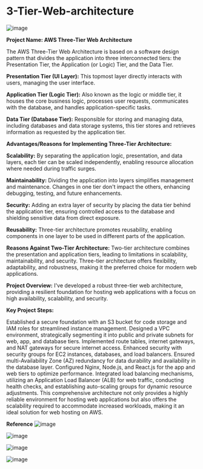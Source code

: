 # 3-Tier-Web-architecture

![image](https://github.com/AjayAjex/3-Tier-Web-architecture/assets/106955998/ce5947cf-4893-484f-9b0d-c979bf71c1d5)



**Project Name: AWS Three-Tier Web Architecture**

The AWS Three-Tier Web Architecture is based on a software design pattern that divides the application into three interconnected tiers: the Presentation Tier, the Application (or Logic) Tier, and the Data Tier.

**Presentation Tier (UI Layer):**
This topmost layer directly interacts with users, managing the user interface.

**Application Tier (Logic Tier):**
Also known as the logic or middle tier, it houses the core business logic, processes user requests, communicates with the database, and handles application-specific tasks.

**Data Tier (Database Tier):**
Responsible for storing and managing data, including databases and data storage systems, this tier stores and retrieves information as requested by the application tier.

**Advantages/Reasons for Implementing Three-Tier Architecture:**

**Scalability:**
By separating the application logic, presentation, and data layers, each tier can be scaled independently, enabling resource allocation where needed during traffic surges.

**Maintainability:**
Dividing the application into layers simplifies management and maintenance. Changes in one tier don't impact the others, enhancing debugging, testing, and future enhancements.

**Security:**
Adding an extra layer of security by placing the data tier behind the application tier, ensuring controlled access to the database and shielding sensitive data from direct exposure.

**Reusability:**
Three-tier architecture promotes reusability, enabling components in one layer to be used in different parts of the application.

**Reasons Against Two-Tier Architecture:**
Two-tier architecture combines the presentation and application tiers, leading to limitations in scalability, maintainability, and security. Three-tier architecture offers flexibility, adaptability, and robustness, making it the preferred choice for modern web applications.

**Project Overview:**
I've developed a robust three-tier web architecture, providing a resilient foundation for hosting web applications with a focus on high availability, scalability, and security.

**Key Project Steps:**

Established a secure foundation with an S3 bucket for code storage and IAM roles for streamlined instance management.
Designed a VPC environment, strategically segmenting it into public and private subnets for web, app, and database tiers.
Implemented route tables, internet gateways, and NAT gateways for secure internet access.
Enhanced security with security groups for EC2 instances, databases, and load balancers.
Ensured multi-Availability Zone (AZ) redundancy for data durability and availability in the database layer.
Configured Nginx, Node.js, and React.js for the app and web tiers to optimize performance.
Integrated load balancing mechanisms, utilizing an Application Load Balancer (ALB) for web traffic, conducting health checks, and establishing auto-scaling groups for dynamic resource adjustments.
This comprehensive architecture not only provides a highly reliable environment for hosting web applications but also offers the scalability required to accommodate increased workloads, making it an ideal solution for web hosting on AWS.



**Reference**
![image](https://github.com/AjayAjex/AWS-Three-Tier-Web-Architecture/assets/106955998/054fcb1b-2f94-4f4f-acb7-9ffe20609f18)

![image](https://github.com/AjayAjex/AWS-Three-Tier-Web-Architecture/assets/106955998/a57466b7-c874-49ad-b2f5-d6661ec7d3ee)

![image](https://github.com/AjayAjex/AWS-Three-Tier-Web-Architecture/assets/106955998/064f3d3b-7b7b-49bd-8678-246b9b03d908)

![image](https://github.com/AjayAjex/AWS-Three-Tier-Web-Architecture/assets/106955998/63633b2f-44ab-4090-b242-f252f47f907e)



 
